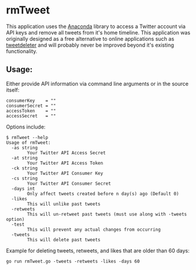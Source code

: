 # rmTweet
This application uses the <a href="https://github.com/ChimeraCoder/anaconda">Anaconda</a> library to access a Twitter account via API keys and remove all tweets from it's home timeline. This application was originally designed as a free alternative to online applications such as <a href="https://www.tweetdeleter.com/">tweetdeleter</a> and will probably never be improved beyond it's existing functionality. 

## Usage: 

Either provide API information via command line arguments or in the source itself: 
```
consumerKey    = ""
consumerSecret = ""
accessToken    = ""
accessSecret   = ""
```
Options include:

```
$ rmTweet --help
Usage of rmTweet:
  -as string
        Your Twitter API Access Secret
  -at string
        Your Twitter API Access Token
  -ck string
        Your Twitter API Consumer Key
  -cs string
        Your Twitter API Consumer Secret
  -days int
        Only affect tweets created before n day(s) ago (Default 0)
  -likes
        This will unlike past tweets
  -retweets
        This will un-retweet past tweets (must use along with -tweets option)
  -test
        This will prevent any actual changes from occurring
  -tweets
        This will delete past tweets
```

Example for deleting tweets, retweets, and likes that are older than 60 days:

`go run rmTweet.go -tweets -retweets -likes -days 60`